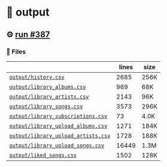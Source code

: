 # 📝  output 

## ⚙️ [run #387](https://github.com/jwenerd/ytm-dl/actions/runs/7896071103)

### 📁 Files

|                                                                         |lines|size|
|-------------------------------------------------------------------------|-----|----|
|[`output/history.csv` ](output/history.csv)                              |2685 |256K|
|[`output/library_albums.csv` ](output/library_albums.csv)                |969  |68K |
|[`output/library_artists.csv` ](output/library_artists.csv)              |2143 |96K |
|[`output/library_songs.csv` ](output/library_songs.csv)                  |3573 |296K|
|[`output/library_subscriptions.csv` ](output/library_subscriptions.csv)  |73   |4.0K|
|[`output/library_upload_albums.csv` ](output/library_upload_albums.csv)  |1271 |184K|
|[`output/library_upload_artists.csv` ](output/library_upload_artists.csv)|1728 |188K|
|[`output/library_upload_songs.csv` ](output/library_upload_songs.csv)    |16449|1.3M|
|[`output/liked_songs.csv` ](output/liked_songs.csv)                      |1502 |128K|